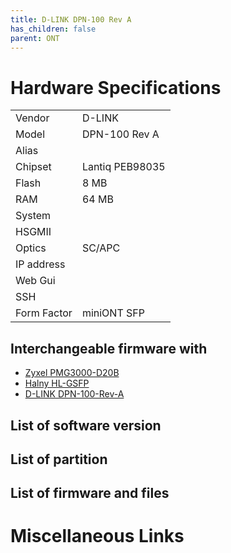 ```yaml
---
title: D-LINK DPN-100 Rev A
has_children: false
parent: ONT
---
```


# Hardware Specifications

|          |               |
|-------------|-------------------------------------------------|
| Vendor   | D-LINK        |
| Model    | DPN-100 Rev A      |
| Alias | |
| Chipset  | Lantiq PEB98035 |
| Flash | 8 MB |
| RAM | 64 MB |
| System |   |
| HSGMII |   |
| Optics | SC/APC |
| IP address |   |
| Web Gui |   |
| SSH | |
| Form Factor | miniONT SFP |


## Interchangeable firmware with

- [Zyxel PMG3000-D20B](ont-Zyxel-PMG3000-D20B)
- [Halny HL-GSFP](ont-Halny-HL-GSFP)
- [D-LINK DPN-100-Rev-A](ont-D-LINK-DPN-100-Rev-A)


## List of software version
## List of partition
## List of firmware and files
# Miscellaneous Links

